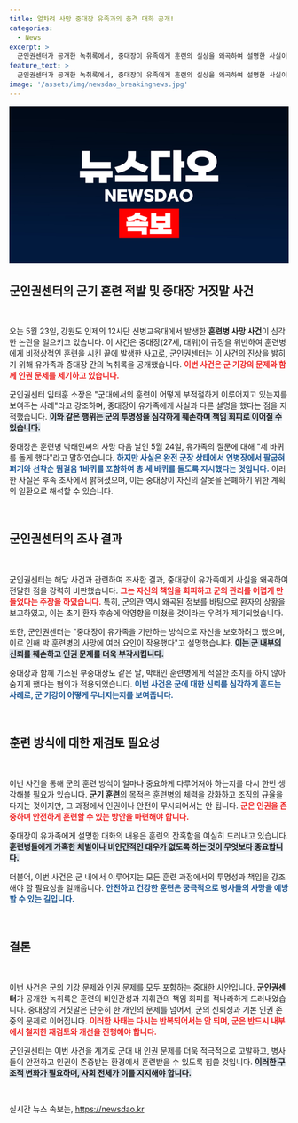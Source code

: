 ```yaml
---
title: 얼차려 사망 중대장 유족과의 충격 대화 공개!
categories:
  - News
excerpt: >
  군인권센터가 공개한 녹취록에서, 중대장이 유족에게 훈련의 실상을 왜곡하여 설명한 사실이 드러났습니다. 이는 훈련병 사망 사건과 관련해 군의관 판단에 혼란을 초래한 것으로 밝혀져 충격을 주고 있습니다. 클릭 후 진실을 확인하세요!
feature_text: >
  군인권센터가 공개한 녹취록에서, 중대장이 유족에게 훈련의 실상을 왜곡하여 설명한 사실이 드러났습니다. 이는 훈련병 사망 사건과 관련해 군의관 판단에 혼란을 초래한 것으로 밝혀져 충격을 주고 있습니다. 클릭 후 진실을 확인하세요!
image: '/assets/img/newsdao_breakingnews.jpg'
---
```


<p><img src="/assets/img/newsdao_breakingnews.jpg" alt="ontimetimes 속보" /></p>

<h2 data-ke-size="size26">군인권센터의 군기 훈련 적발 및 중대장 거짓말 사건</h2>

<p data-ke-size="size16">&nbsp;</p>

<p>오는 5월 23일, 강원도 인제의 12사단 신병교육대에서 발생한 <b>훈련병 사망 사건</b>이 심각한 논란을 일으키고 있습니다. 이 사건은 중대장(27세, 대위)이 규정을 위반하여 훈련병에게 비정상적인 훈련을 시킨 끝에 발생한 사고로, 군인권센터는 이 사건의 진상을 밝히기 위해 유가족과 중대장 간의 녹취록을 공개했습니다. <b><span style="color: #ee2323;">이번 사건은 군 기강의 문제와 함께 인권 문제를 제기하고 있습니다.</span></b> </p>

<p>군인권센터 임태훈 소장은 "군대에서의 훈련이 어떻게 부적절하게 이루어지고 있는지를 보여주는 사례"라고 강조하며, 중대장이 유가족에게 사실과 다른 설명을 했다는 점을 지적했습니다. <b><span style="background-color: #21538527;">이와 같은 행위는 군의 투명성을 심각하게 훼손하며 책임 회피로 이어질 수 있습니다.</span></b></p>

<p>중대장은 훈련병 박태인씨의 사망 다음 날인 5월 24일, 유가족의 질문에 대해 "세 바퀴를 돌게 했다"라고 말하였습니다. <b><span style="color: #1a5490;">하지만 사실은 완전 군장 상태에서 연병장에서 팔굽혀펴기와 선착순 뜀걸음 1바퀴를 포함하여 총 세 바퀴를 돌도록 지시했다는 것입니다.</span></b> 이러한 사실은 후속 조사에서 밝혀졌으며, 이는 중대장이 자신의 잘못을 은폐하기 위한 계획의 일환으로 해석할 수 있습니다.</p>

<p data-ke-size="size16">&nbsp;</p>

<h2 data-ke-size="size26">군인권센터의 조사 결과</h2>

<p data-ke-size="size16">&nbsp;</p>

<p>군인권센터는 해당 사건과 관련하여 조사한 결과, 중대장이 유가족에게 사실을 왜곡하여 전달한 점을 강력히 비판했습니다. <b><span style="color: #ee2323;">그는 자신의 책임을 회피하고 군의 관리를 어렵게 만들었다는 주장을 하였습니다.</span></b> 특히, 군의관 역시 왜곡된 정보를 바탕으로 환자의 상황을 보고하였고, 이는 초기 환자 후송에 악영향을 미쳤을 것이라는 우려가 제기되었습니다. </p>

<p>또한, 군인권센터는 "중대장이 유가족을 기만하는 방식으로 자신을 보호하려고 했으며, 이로 인해 박 훈련병의 사망에 여러 요인이 작용했다"고 설명했습니다. <b><span style="background-color: #21538527;">이는 군 내부의 신뢰를 훼손하고 인권 문제를 더욱 부각시킵니다.</span></b></p>

<p>중대장과 함께 기소된 부중대장도 같은 날, 박태인 훈련병에게 적절한 조치를 하지 않아 숨지게 했다는 혐의가 적용되었습니다. <b><span style="color: #1a5490;">이번 사건은 군에 대한 신뢰를 심각하게 흔드는 사례로, 군 기강이 어떻게 무너지는지를 보여줍니다.</span></b></p>

<p data-ke-size="size16">&nbsp;</p>

<h2 data-ke-size="size26">훈련 방식에 대한 재검토 필요성</h2>

<p data-ke-size="size16">&nbsp;</p>

<p>이번 사건을 통해 군의 훈련 방식이 얼마나 중요하게 다루어져야 하는지를 다시 한번 생각해볼 필요가 있습니다. <b>군기 훈련</b>의 목적은 훈련병의 체력을 강화하고 조직의 규율을 다지는 것이지만, 그 과정에서 인권이나 안전이 무시되어서는 안 됩니다. <b><span style="color: #ee2323;">군은 인권을 존중하며 안전하게 훈련할 수 있는 방안을 마련해야 합니다.</span></b> </p>

<p>중대장이 유가족에게 설명한 대화의 내용은 훈련의 잔혹함을 여실히 드러내고 있습니다. <b><span style="background-color: #21538527;">훈련병들에게 가혹한 체벌이나 비인간적인 대우가 없도록 하는 것이 무엇보다 중요합니다.</span></b></p>

<p>더불어, 이번 사건은 군 내에서 이루어지는 모든 훈련 과정에서의 투명성과 책임을 강조해야 할 필요성을 일깨웁니다. <b><span style="color: #1a5490;">안전하고 건강한 훈련은 궁극적으로 병사들의 사망을 예방할 수 있는 길입니다.</span></b></p>

<p data-ke-size="size16">&nbsp;</p>

<h2 data-ke-size="size26">결론</h2>

<p data-ke-size="size16">&nbsp;</p>

<p>이번 사건은 군의 기강 문제와 인권 문제를 모두 포함하는 중대한 사안입니다. <b>군인권센터</b>가 공개한 녹취록은 훈련의 비인간성과 지휘관의 책임 회피를 적나라하게 드러내었습니다. 중대장의 거짓말은 단순히 한 개인의 문제를 넘어서, 군의 신뢰성과 기본 인권 존중의 문제로 이어집니다. <b><span style="color: #ee2323;">이러한 사태는 다시는 반복되어서는 안 되며, 군은 반드시 내부에서 철저한 재검토와 개선을 진행해야 합니다.</span></b></p>

<p>군인권센터는 이번 사건을 계기로 군대 내 인권 문제를 더욱 적극적으로 고발하고, 병사들이 안전하고 인권이 존중받는 환경에서 훈련받을 수 있도록 힘쓸 것입니다. <b><span style="background-color: #21538527;">이러한 구조적 변화가 필요하며, 사회 전체가 이를 지지해야 합니다.</span></b> </p>

<p data-ke-size="size16">&nbsp;</p>
실시간 뉴스 속보는, <a href="https://newsdao.kr" rel="dofollow">https://newsdao.kr</a>


